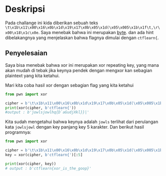 # Deskripsi
Pada challange ini kida diberikan sebuah teks  `\t\x1b\x11\x00\x16\x0b\x1d\x19\x17\x0b\x05\x1d(\x05\x005\x1b\x1f\t,\r\x00\x18\x1c\x0e`. Saya menebak bahwa ini merupakan [byte](https://cryptography.io/en/3.4/glossary.html). dan ada hint dibelakangnya yang menjelaskan bahwa flagnya dimulai dengan `ctflearn{`.

## Penyelesaian
Saya bisa menebak bahwa xor ini merupakan xor repeating key, yang mana akan mudah di tebak jika keynya pendek dengan mengxor kan sebagian plaintext yang kita ketahui.

Mari kita coba hasil xor dengan sebagian flag yang kita ketahui
```python
from pwn import xor

cipher = b'\t\x1b\x11\x00\x16\x0b\x1d\x19\x17\x0b\x05\x1d(\x05\x005\x1b\x1f\t,\r\x00\x18\x1c\x0e'
print(xor(cipher, b'ctflearn{'))
#output : b'jowlsjowlhq{D`aGudjXkl}}|'
```
Kita sudah mengetahui bahwa keynya adalah `jowls` terlihat dari perulangan kata `jowlsjowl` dengan key panjang key 5 karakter. Dan berikut hasil programnya:
```python
from pwn import xor

cipher = b'\t\x1b\x11\x00\x16\x0b\x1d\x19\x17\x0b\x05\x1d(\x05\x005\x1b\x1f\t,\r\x00\x18\x1c\x0e'
key = xor(cipher, b'ctflearn{')[:5]

print(xor(cipher, key))
# output : b'ctflearn{xor_is_the_goop}'
```
